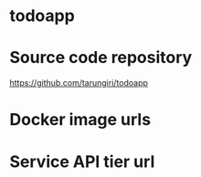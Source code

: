 # todoapp

# Source code repository
https://github.com/tarungiri/todoapp

# Docker image urls


# Service API tier url

